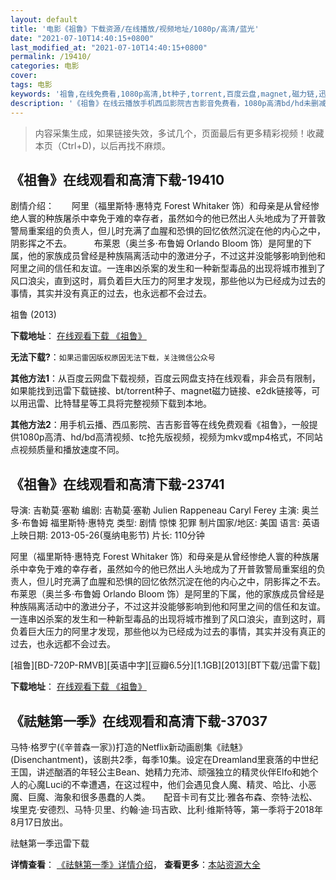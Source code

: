 ```yaml
---
layout: default
title: '电影《祖鲁》下载资源/在线播放/视频地址/1080p/高清/蓝光'
date: "2021-07-10T14:40:15+0800"
last_modified_at: "2021-07-10T14:40:15+0800"
permalink: /19410/
categories: 电影
cover:
tags: 电影
keywords: '祖鲁,在线免费看,1080p高清,bt种子,torrent,百度云盘,magnet,磁力链,迅雷下载资源'
description: '《祖鲁》在线云播放手机西瓜影院吉吉影音免费看，1080p高清bd/hd未删减完整版和tc抢先枪版，mkv/mp4格式，附带bt/torrent种子、magnet/磁力链、百度云盘、网盘资源迅雷下载链接'
---
```


>内容采集生成，如果链接失效，多试几个，页面最后有更多精彩视频！收藏本页（Ctrl+D)，以后再找不麻烦。


## 《祖鲁》在线观看和高清下载-19410

剧情介绍：　　阿里（福里斯特·惠特克 Forest Whitaker 饰）和母亲是从曾经惨绝人寰的种族屠杀中幸免于难的幸存者，虽然如今的他已然出人头地成为了开普敦警局重案组的负责人，但儿时充满了血腥和恐惧的回忆依然沉淀在他的内心之中，阴影挥之不去。  　　布莱恩（奥兰多·布鲁姆 Orlando Bloom 饰）是阿里的下属，他的家族成员曾经是种族隔离活动中的激进分子，不过这并没能够影响到他和阿里之间的信任和友谊。一连串凶杀案的发生和一种新型毒品的出现将城市推到了风口浪尖，直到这时，肩负着巨大压力的阿里才发现，那些他以为已经成为过去的事情，其实并没有真正的过去，也永远都不会过去。


祖鲁 (2013)

**下载地址**： [在线观看下载 《祖鲁》](https://www.btbtdy.me/btdy/dy2363.html) 


**无法下载?**：`如果迅雷因版权原因无法下载，关注微信公众号 `

**其他方法1**：从百度云网盘下载视频，百度云网盘支持在线观看，非会员有限制，如果能找到迅雷下载链接、bt/torrent种子、magnet磁力链接、e2dk链接等，可以用迅雷、比特彗星等工具将完整视频下载到本地。

**其他方法2**：用手机云播、西瓜影院、吉吉影音等在线免费观看《祖鲁》，一般提供1080p高清、hd/bd高清视频、tc抢先版视频，视频为mkv或mp4格式，不同站点视频质量和播放速度不同。


## 《祖鲁》在线观看和高清下载-23741

导演: 吉勒莫·塞勒 编剧: 吉勒莫·塞勒 Julien Rappeneau Caryl Ferey 主演: 奥兰多·布鲁姆 福里斯特·惠特克 类型: 剧情 惊悚 犯罪 制片国家/地区: 美国 语言: 英语 上映日期: 2013-05-26(戛纳电影节) 片长: 110分钟

阿里（福里斯特·惠特克 Forest Whitaker 饰）和母亲是从曾经惨绝人寰的种族屠杀中幸免于难的幸存者，虽然如今的他已然出人头地成为了开普敦警局重案组的负责人，但儿时充满了血腥和恐惧的回忆依然沉淀在他的内心之中，阴影挥之不去。 布莱恩（奥兰多·布鲁姆 Orlando Bloom 饰）是阿里的下属，他的家族成员曾经是种族隔离活动中的激进分子，不过这并没能够影响到他和阿里之间的信任和友谊。一连串凶杀案的发生和一种新型毒品的出现将城市推到了风口浪尖，直到这时，肩负着巨大压力的阿里才发现，那些他以为已经成为过去的事情，其实并没有真正的过去，也永远都不会过去。


[祖鲁][BD-720P-RMVB][英语中字][豆瓣6.5分][1.1GB][2013][BT下载/迅雷下载]

**下载地址**： [在线观看下载 《祖鲁》](https://www.btdx8.com/torrent/zulu_2013.html) 


## 《祛魅第一季》在线观看和高清下载-37037

马特·格罗宁(《辛普森一家》)打造的Netflix新动画剧集《祛魅》(Disenchantment)，该剧共2季，每季10集。设定在Dreamland里衰落的中世纪王国，讲述酗酒的年轻公主Bean、她精力充沛、顽强独立的精灵伙伴Elfo和她个人的心魔Luci的不幸遭遇，在这过程中，他们会遇见食人魔、精灵、哈比、小恶魔、巨魔、海象和很多愚蠢的人类。　　配音卡司有艾比·雅各布森、奈特·法松、埃里克·安德烈、马特·贝里、约翰·迪·玛吉欧、比利·维斯特等，第一季将于2018年8月17日放出。


祛魅第一季迅雷下载

**详情查看**： [《祛魅第一季》详情介绍](/movie/37037/)， **查看更多**：[本站资源大全](/movie/t/all/)


